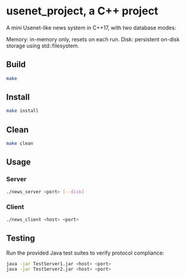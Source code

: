 # usenet_project, a C++ project

A mini Usenet-like news system in C++17, with two database modes:

Memory: in-memory only, resets on each run.
Disk: persistent on-disk storage using std::filesystem.

## Build

```bash
make
```

## Install

```bash
make install
```

## Clean

```bash
make clean
```

## Usage

### Server

```bash
./news_server <port> [--disk]
```

### Client

```bash
./news_client <host> <port>
```

## Testing

Run the provided Java test suites to verify protocol compliance:

```bash
java -jar TestServer1.jar <host> <port>
java -jar TestServer2.jar <host> <port>
```
